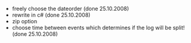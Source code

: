   * freely choose the dateorder (done 25.10.2008)
  * rewrite in c# (done 25.10.2008)
  * zip option
  * choose time between events which determines if the log will be split! (done 25.10.2008)